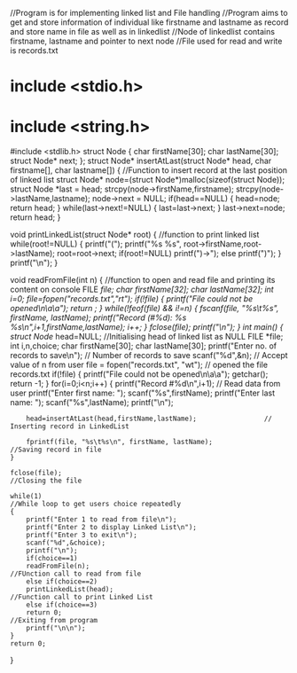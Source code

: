 //Program is for implementing linked list and File handling
//Program aims to get and store information of individual like firstname and lastname as record and store name in file as well as in linkedlist
//Node of linkedlist contains firstname, lastname and pointer to next node
//File used for read and write is records.txt
# include <stdio.h> 
# include <string.h> 
#include <stdlib.h>
struct Node
{
    char firstName[30];
	char lastName[30];
    struct Node* next;
};
struct Node* insertAtLast(struct Node* head, char firstname[], char lastname[]) 
{
	//Function to insert record at the last position of linked list
	struct Node* node=(struct Node*)malloc(sizeof(struct Node));
	struct Node *last = head;
	strcpy(node->firstName,firstname);
	strcpy(node->lastName,lastname);
	node->next = NULL;
	if(head==NULL) 
	{ 
		head=node;
		return head;
	}
	while(last->next!=NULL) 
	{
		last=last->next;
	}
	last->next=node;
	return head;
}

void printLinkedList(struct Node* root) 
{
	//function to print linked list
    while(root!=NULL)
	{
		printf("(");
        printf("%s %s", root->firstName,root->lastName);
        root=root->next;
        if(root!=NULL)
        printf(")->");
        else
        printf(")");
    }
    printf("\n");
} 

void readFromFile(int n)
{
	//function to open and read file and printing its content on console
	FILE *file;
	char firstName[32];
	char lastName[32];
	int i=0;
	file=fopen("records.txt","rt");
	if(!file)
	{
		printf("File could not be opened\n\a\a");
		return ;
	}
	while(!feof(file) && i!=n)
	{
		fscanf(file, "%s\t%s", firstName, lastName);
		printf("Record (#%d): %s %s\n",i+1,firstName,lastName);
		i++;
	}
	fclose(file);
	printf("\n");
}
int main()
{
	struct Node* head=NULL;										//Initialising head of linked list as NULL
	FILE *file;
	int i,n,choice;
	char firstName[30];
	char lastName[30];
	printf("Enter no. of records to save\n");   				// Number of records to save
	scanf("%d",&n);												// Accept value of n from user
	file = fopen("records.txt", "wt");							// opened the file records.txt
	if(!file)
	{
		printf("File could not be opened\n\a\a");
		getchar();
		return -1;
	}
	for(i=0;i<n;i++)
	{
		printf("Record #%d\n",i+1);									// Read data from user
		printf("Enter first name: ");
		scanf("%s",firstName);
		printf("Enter last name:  ");
		scanf("%s",lastName);
		printf("\n");
		
		head=insertAtLast(head,firstName,lastName);					// Inserting record in LinkedList
		
		fprintf(file, "%s\t%s\n", firstName, lastName);				//Saving record in file
	}
	
	fclose(file);													//Closing the file
	
	while(1)														//While loop to get users choice repeatedly
	{
		printf("Enter 1 to read from file\n");
		printf("Enter 2 to display Linked List\n");
		printf("Enter 3 to exit\n");
		scanf("%d",&choice);
		printf("\n");
		if(choice==1)
		readFromFile(n);											//FUnction call to read from file
		else if(choice==2)
		printLinkedList(head);										//Function call to print Linked List
		else if(choice==3)
		return 0;													//Exiting from program
		printf("\n\n");
	}
	return 0;
}


